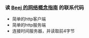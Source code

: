 ### 读 [Beej 的网络概念指南](https://beej.us/guide/bgnet0/html/split/index.html) 的联系代码

+ 简单的http客户端
+ 简单的http服务端
+ 连接时间服务器，并读取前4字节